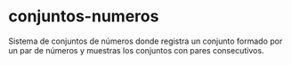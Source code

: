 # conjuntos-numeros
Sistema de conjuntos de números donde registra un conjunto formado por un par de números y muestras los conjuntos con pares consecutivos.
